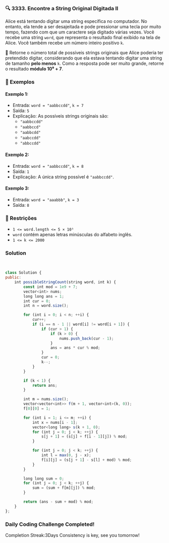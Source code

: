 ### 🔍 3333. Encontre a String Original Digitada II

Alice está tentando digitar uma string específica no computador. No entanto, ela tende a ser desajeitada e pode pressionar uma tecla por muito tempo, fazendo com que um caractere seja digitado várias vezes.
Você recebe uma string `word`, que representa o resultado final exibido na tela de Alice. Você também recebe um número inteiro positivo `k`.

🔁 Retorne o número total de possíveis strings originais que Alice poderia ter pretendido digitar, considerando que ela estava tentando digitar uma string de tamanho **pelo menos** `k`.
Como a resposta pode ser muito grande, retorne o resultado **módulo 10⁹ + 7**.

### 📘 Exemplos

#### Exemplo 1:

- Entrada: `word = "aabbccdd"`, `k = 7`
- Saída: `5`
- Explicação: As possíveis strings originais são:
    - `"aabbccdd"`
    - `"aabbccd"`
    - `"aabbcdd"`
    - `"aabccdd"`
    - `"abbccdd"`

#### Exemplo 2:

- Entrada: `word = "aabbccdd"`, `k = 8`
- Saída: `1`
- Explicação: A única string possível é `"aabbccdd"`.

#### Exemplo 3:

- Entrada: `word = "aaabbb"`, `k = 3`
- Saída: `8`

### 📌 Restrições

- `1 <= word.length <= 5 × 10⁵`
- `word` contém apenas letras minúsculas do alfabeto inglês.
- `1 <= k <= 2000`

### Solution

```js 
  

class Solution {
public:
    int possibleStringCount(string word, int k) {
        const int mod = 1e9 + 7;
        vector<int> nums;
        long long ans = 1;
        int cur = 0;
        int n = word.size();

        for (int i = 0; i < n; ++i) {
            cur++;
            if (i == n - 1 || word[i] != word[i + 1]) {
                if (cur > 1) {
                    if (k > 0) {
                        nums.push_back(cur - 1);
                    }
                    ans = ans * cur % mod;
                }
                cur = 0;
                k--;
            }
        }

        if (k < 1) {
            return ans;
        }

        int m = nums.size();
        vector<vector<int>> f(m + 1, vector<int>(k, 0));
        f[0][0] = 1;

        for (int i = 1; i <= m; ++i) {
            int x = nums[i - 1];
            vector<long long> s(k + 1, 0);
            for (int j = 0; j < k; ++j) {
                s[j + 1] = (s[j] + f[i - 1][j]) % mod;
            }

            for (int j = 0; j < k; ++j) {
                int l = max(0, j - x);
                f[i][j] = (s[j + 1] - s[l] + mod) % mod;
            }
        }

        long long sum = 0;
        for (int j = 0; j < k; ++j) {
            sum = (sum + f[m][j]) % mod;
        }

        return (ans - sum + mod) % mod;
    }
};
```

###  Daily Coding Challenge Completed!

Completion Streak:3Days
Consistency is key, see you tomorrow!
